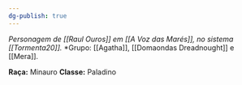 ```yaml
---
dg-publish: true
---
```

*Personagem de [[Raul Ouros]] em [[A Voz das Marés]], no sistema [[Tormenta20]].*
*Grupo:  [[Agatha]], [[Domaondas Dreadnought]] e [[Mera]].

**Raça:** Minauro
**Classe:** Paladino